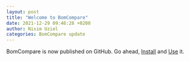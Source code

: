 ```yaml
---
layout: post
title: "Welcome to BomCompare"
date: 2021-12-29 09:46:28 +0200
author: Nisim Uziel
categories: BomCompare update
---
```


BomCompare is now published on GitHub. Go ahead, [Install](./../how-to.html) and [Use](details.html) it.
